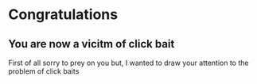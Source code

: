 <html>
<head>
  <meta property="og:title" content="Sidhatrh is in a relationship">
  <meta propperty="og:description" content="Sidharth has at last love of his life and her name is ....">
</head> 
<body>
  <h1>Congratulations</h1>
  <h2>You are now a vicitm of click bait</h2>
  <p>First of all sorry to prey on you but, I wanted to draw your attention to the problem of click baits</p>
</body>
</html>
